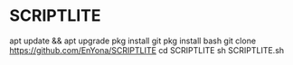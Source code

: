 # SCRIPTLITE
apt update && apt upgrade
pkg install git
pkg install bash
git clone https://github.com/EnYona/SCRIPTLITE
cd SCRIPTLITE
sh SCRIPTLITE.sh

